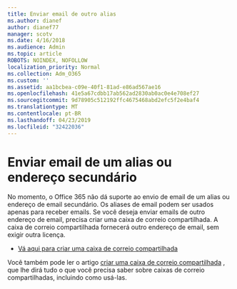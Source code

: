 ```yaml
---
title: Enviar email de outro alias
ms.author: dianef
author: dianef77
manager: scotv
ms.date: 4/16/2018
ms.audience: Admin
ms.topic: article
ROBOTS: NOINDEX, NOFOLLOW
localization_priority: Normal
ms.collection: Adm_O365
ms.custom: ''
ms.assetid: aa1bcbea-c09e-40f1-81ad-e86ad567ae16
ms.openlocfilehash: 41e5a67cdbb17ab562ad2830ab0ac0e4e708ef27
ms.sourcegitcommit: 9d78905c512192ffc4675468abd2efc5f2e4baf4
ms.translationtype: MT
ms.contentlocale: pt-BR
ms.lasthandoff: 04/23/2019
ms.locfileid: "32422036"
---
```

# <a name="send-email-from-an-alias-or-secondary-address"></a>Enviar email de um alias ou endereço secundário

No momento, o Office 365 não dá suporte ao envio de email de um alias ou endereço de email secundário. Os aliases de email podem ser usados apenas para receber emails. Se você deseja enviar emails de outro endereço de email, precisa criar uma caixa de correio compartilhada. A caixa de correio compartilhada fornecerá outro endereço de email, sem exigir outra licença. 
  
- [Vá aqui para criar uma caixa de correio compartilhada](https://portal.office.com/AdminPortal/Home#/AssistedGuide/addemailoptions)
    
Você também pode ler o artigo [criar uma caixa de correio compartilhada](https://support.office.com/article/871a246d-3acd-4bba-948e-5de8be0544c9) , que lhe dirá tudo o que você precisa saber sobre caixas de correio compartilhadas, incluindo como usá-las. 
  

